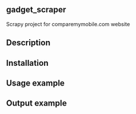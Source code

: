 ## gadget_scraper
Scrapy project for comparemymobile.com website
## Description
## Installation
## Usage example
## Output example
